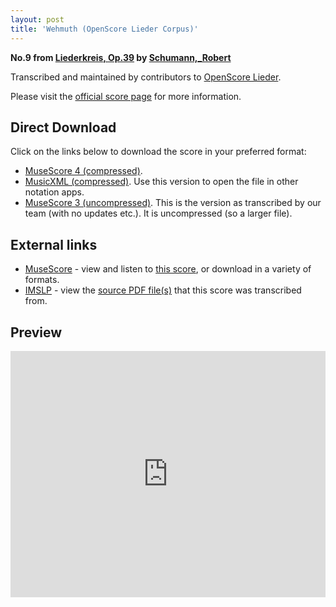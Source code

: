 ```yaml
---
layout: post
title: 'Wehmuth (OpenScore Lieder Corpus)'
---
```


__No.9 from [Liederkreis, Op.39](https://fourscoreandmore.org/OpenScore/Schumann%2C_Robert/Liederkreis%2C_Op.39/) by [Schumann,_Robert](https://fourscoreandmore.org/OpenScore/Schumann%2C_Robert)__

Transcribed and maintained by contributors to [OpenScore Lieder].

Please visit the [official score page] for more information.

[official score page]: https://musescore.com/openscore-lieder-corpus/scores/4987664
[OpenScore Lieder]: https://musescore.com/openscore-lieder-corpus

## Direct Download

Click on the links below to download the score in your preferred format:
- [MuseScore 4 (compressed)](https://fourscoreandmore.org/OpenScore/Schumann%2C_Robert/Liederkreis%2C_Op.39/09_Wehmuth.mscz).
- [MusicXML (compressed)](https://fourscoreandmore.org/OpenScore/Schumann%2C_Robert/Liederkreis%2C_Op.39/09_Wehmuth.mxl). Use this version to open the file in other notation apps.
- [MuseScore 3 (uncompressed)](https://raw.githubusercontent.com/OpenScore/Lieder/refs/heads/main/scores/Schumann%2C_Robert/Liederkreis%2C_Op.39/09_Wehmuth/lc4987664.mscx). This is the version as transcribed by our team (with no updates etc.). It is uncompressed (so a larger file).

## External links

- [MuseScore] - view and listen to [this score][MuseScore], or download in a variety of formats.
- [IMSLP] - view the [source PDF file(s)][IMSLP] that this score was transcribed from.

[MuseScore]: https://musescore.com/score/4987664
[IMSLP]: https://imslp.org/wiki/Special:ReverseLookup/270920

## Preview

<iframe width="100%" height="394" src="https://musescore.com/openscore-lieder-corpus/scores/4987664/embed" frameborder="0" allowfullscreen allow="autoplay; fullscreen"></iframe>
